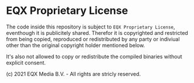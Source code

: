 # EQX Proprietary License

The code inside this repository is subject to `EQX Proprietary License`, eventhough it is publicitely shared.
Therefor it is copyrighted and restricted from being copied, reproduced or redistributed by any party or 
indiviual other than the original copyright holder mentioned below.

It's also not allowed to copy or redistribute the compiled binaries without explicit consent.

(c) 2021 EQX Media B.V. - All rights are stricly reserved.
